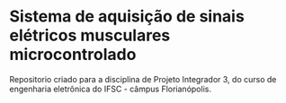 <h1> Sistema de aquisição de sinais elétricos musculares microcontrolado </h1>
<p>Repositorio criado para a disciplina de Projeto Integrador 3, do curso de engenharia eletrônica do IFSC - câmpus Florianópolis. <br/>
</p>

